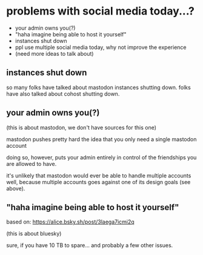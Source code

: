 # problems with social media today...?

- your admin owns you(?)
- "haha imagine being able to host it yourself"
- instances shut down
- ppl use multiple social media today, why not improve the experience
- (need more ideas to talk about)

## instances shut down

so many folks have talked about mastodon instances shutting down. folks have
also talked about cohost shutting down.

## your admin owns you(?)

(this is about mastodon, we don't have sources for this one)

mastodon pushes pretty hard the idea that you only need a single mastodon account

doing so, however, puts your admin entirely in control of the friendships you
are allowed to have.

it's unlikely that mastodon would ever be able to handle multiple accounts well,
because multiple accounts goes against one of its design goals (see above).

## "haha imagine being able to host it yourself"

based on: https://alice.bsky.sh/post/3laega7icmi2q

(this is about bluesky)

sure, if you have 10 TB to spare... and probably a few other issues.

